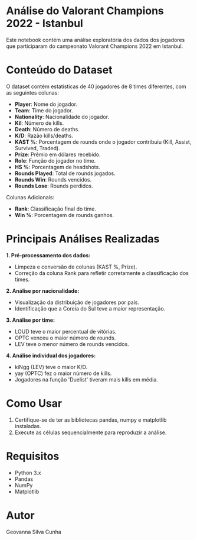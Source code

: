 
# Análise do Valorant Champions 2022 - Istanbul

Este notebook contém uma análise exploratória dos dados dos jogadores que participaram do campeonato Valorant Champions 2022 em Istanbul.

# Conteúdo do Dataset

O dataset contém estatísticas de 40 jogadores de 8 times diferentes, com as seguintes colunas:

- **Player**: Nome do jogador.
- **Team**: Time do jogador.
- **Nationality**: Nacionalidade do jogador.
- **Kil**: Número de kills.
- **Death**: Número de deaths.
- **K/D**: Razão kills/deaths.
- **KAST %**: Porcentagem de rounds onde o jogador contribuiu (Kill, Assist, Survived, Traded).
- **Prize**: Prêmio em dólares recebido.
- **Role**: Função do jogador no time.
- **HS %**: Porcentagem de headshots.
- **Rounds Played**: Total de rounds jogados.
- **Rounds Win**: Rounds vencidos.
- **Rounds Lose**: Rounds perdidos.

Colunas Adicionais:
- **Rank**: Classificação final do time.
- **Win %**: Porcentagem de rounds ganhos.

# Principais Análises Realizadas

**1. Pré-processamento dos dados:**
- Limpeza e conversão de colunas (KAST %, Prize).
- Correção da coluna Rank para refletir corretamente a classificação dos times.

**2. Análise por nacionalidade:**
- Visualização da distribuição de jogadores por país.
- Identificação que a Coreia do Sul teve a maior representação.

**3. Análise por time:**
- LOUD teve o maior percentual de vitórias.
- OPTC venceu o maior número de rounds.
- LEV teve o menor número de rounds vencidos.

**4. Análise individual dos jogadores:**
- kiNgg (LEV) teve o maior K/D.
- yay (OPTC) fez o maior número de kills.
- Jogadores na função 'Duelist' tiveram mais kills em média.

# Como Usar
1. Certifique-se de ter as bibliotecas pandas, numpy e matplotlib instaladas.
2. Execute as células sequencialmente para reproduzir a análise.

# Requisitos
- Python 3.x
- Pandas
- NumPy
- Matplotlib

# Autor
Geovanna Silva Cunha
